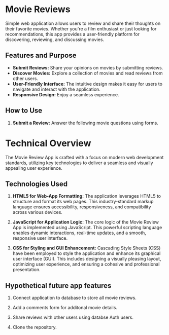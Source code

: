# Movie Reviews 

Simple web application allows users to review and share their thoughts on their favorite movies. 
Whether you're a film enthusiast or just looking for recommendations, this app provides a user-friendly platform for discovering, reviewing, and discussing movies.

## Features and Purpose 

- **Submit Reviews:** Share your opinions on movies by submitting reviews.
- **Discover Movies:** Explore a collection of movies and read reviews from other users.
- **User-Friendly Interface:** The intuitive design makes it easy for users to navigate and interact with the application.
- **Responsive Design:** Enjoy a seamless experience. 

## How to Use

1. **Submit a Review:** Answer the following movie questions using forms. 


# Technical Overview

The Movie Review App is crafted with a focus on modern web development standards, utilizing key technologies to deliver a seamless and visually appealing user experience.

## Technologies Used

1. **HTML5 for Web-App Formatting:**
   The application leverages HTML5 to structure and format its web pages. This industry-standard markup language ensures accessibility, responsiveness, and compatibility across various devices.

2. **JavaScript for Application Logic:**
   The core logic of the Movie Review App is implemented using JavaScript. This powerful scripting language enables dynamic interactions, real-time updates, and a smooth, responsive user interface.

3. **CSS for Styling and GUI Enhancement:**
   Cascading Style Sheets (CSS) have been employed to style the application and enhance its graphical user interface (GUI). This includes designing a visually pleasing layout, optimizing user experience, and ensuring a cohesive and professional presentation.

 ## Hypothetical future app features 
  1. Connect application to database to store all movie reviews. 
  2. Add a comments form for additonal movie details.
  3. Share reviews with other users using databse Auth users. 


1. Clone the repository.
   ```bash

